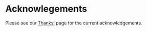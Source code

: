 Acknowlegements
===============

Please see our [Thanks!][] page for the current acknowledgements.

[Thanks!]: https://www.openssl.org/community/thanks.html
